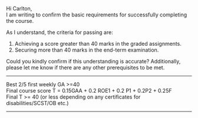 Hi Carlton,  
I am writing to confirm the basic requirements for successfully completing the
course.

As I understand, the criteria for passing are:

  1. Achieving a score greater than 40 marks in the graded assignments.
  2. Securing more than 40 marks in the end-term examination.

Could you kindly confirm if this understanding is accurate? Additionally,
please let me know if there are any other prerequisites to be met.



---

Best 2/5 first weekly GA >=40  
Final course score T = 0.15GAA + 0.2 ROE1 + 0.2 P1 + 0.2P2 + 0.25F  
Final T >= 40 (or less depending on any certificates for disabilities/SCST/OB
etc.)



---

